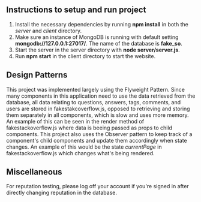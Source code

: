 
## Instructions to setup and run project

1. Install the necessary dependencies by running **npm install** in both the _server_ and _client_ directory.
2. Make sure an instance of MongoDB is running with default setting **mongodb://127.0.0.1:27017/**. The name of the database is **fake_so**.
3. Start the server in the server directory with **node server/server.js**.
4. Run **npm start** in the client directory to start the website.

## Design Patterns

This project was implemented largely using the Flyweight Pattern. Since many components in this application need to use the data retrieved from the database, all data relating to questions, answers, tags, comments, and users are stored in fakestakcoverflow.js, opposed to retrieving and storing them separately in all components, which is slow and uses more memory. An example of this can be seen in the render method of fakestackoverflow.js where data is beeing passed as props to child components. This project also uses the Observer pattern to keep track of a component's child components and update them accordingly when state changes. An example of this would be the state _currentPage_ in fakestackoverflow.js which changes what's being rendered.

## Miscellaneous
For reputation testing, please log off your account if you're signed in after directly changing reputation in the database. 
